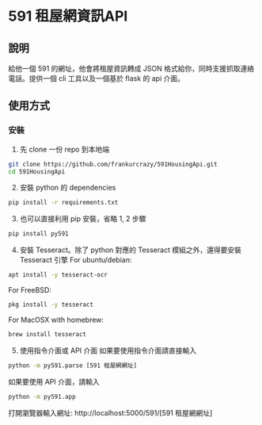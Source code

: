 591 租屋網資訊API
==================

## 說明
給他一個 591 的網址，他會將租屋資訊轉成 JSON 格式給你，同時支援抓取連絡電話。提供一個 cli 工具以及一個基於 flask 的 api 介面。

## 使用方式
### 安裝
1. 先 clone 一份 repo 到本地端
```sh
git clone https://github.com/frankurcrazy/591HousingApi.git
cd 591HousingApi
```

2. 安裝 python 的 dependencies

```bash
pip install -r requirements.txt
```

3. 也可以直接利用 pip 安裝，省略 1, 2 步驟
```bash
pip install py591
```

4. 安裝 Tesseract。除了 python 對應的 Tesseract 模組之外，還得要安裝 Tesseract 引擎
For ubuntu/debian:
```bash
apt install -y tesseract-ocr
```

For FreeBSD:
```bash
pkg install -y tesseract
```

For MacOSX with homebrew:
```bash
brew install tesseract
```

5. 使用指令介面或 API 介面
如果要使用指令介面請直接輸入
```bash
python -m py591.parse [591 租屋網網址]
```
 

如果要使用 API 介面，請輸入
```bash
python -m py591.app
```

打開瀏覽器輸入網址: http\://localhost:5000/591/[591 租屋網網址]

